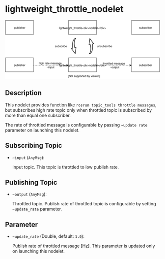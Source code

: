# lightweight_throttle_nodelet

![images/lightweight_throttle_nodelet_diagram.svg](images/lightweight_throttle_nodelet_diagram.svg)

## Description

This nodelet provides function like  `rosrun topic_tools throttle messages`, but subscribes high rate topic only when throttled topic is subscribed by more than equal one subscriber.

The rate of throttled message is configurable by passing `~update rate` parameter on launching this nodelet.

## Subscribing Topic
- `~input` (`AnyMsg`):

  Input topic. This topic is throttled to low publish rate.

## Publishing Topic
- `~output` (`AnyMsg`):

  Throttled topic.
  Publish rate of throttled topic is configurable by setting `~update_rate` parameter.

## Parameter
- `~update_rate` (Double, default: `1.0`):

  Publish rate of throttled message [Hz]. This parameter is updated only on launching this nodelet.
